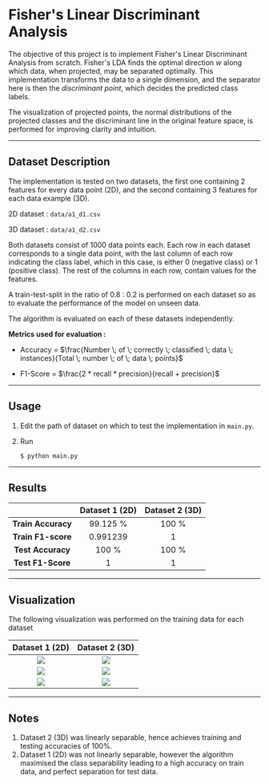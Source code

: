 # Fisher's Linear Discriminant Analysis

The objective of this project is to implement Fisher's Linear Discriminant Analysis from scratch. Fisher's LDA finds the optimal direction *w* along which data, when projected, may be separated optimally. This implementation transforms the data to a single dimension, and the separator here is then the *discriminant point*, which decides the predicted class labels.

The visualization of projected points, the normal distributions of the projected classes and the discriminant line in the original feature space, is performed for improving clarity and intuition.

---

## Dataset Description

The implementation is tested on two datasets, the first one containing 2 features for every data point (2D), and the second containing 3 features for each data example (3D).

2D dataset : `data/a1_d1.csv`

3D dataset : `data/a1_d2.csv`

Both datasets consist of 1000 data points each. Each row in each dataset corresponds to a single data point, with the last column of each row indicating the class label, which in this case, is either 0 (negative class) or 1 (positive class). The rest of the columns in each row, contain values for the features.

A train-test-split in the ratio of 0.8 : 0.2 is performed on each dataset so as to evaluate the performance of the model on unseen data.

The algorithm is evaluated on each of these datasets independently.

**Metrics used for evaluation :**

 - Accuracy = $\frac{Number \; of \; correctly \; classified \; 
 data \; instances}{Total \; number \; of \;  data \; points}$

 - F1-Score = $\frac{2 * recall * precision}{recall + precision}$

---

## Usage

1. Edit the path of dataset on which to test the implementation in `main.py`.

2. Run

   ```shell
   $ python main.py
   ```

---

## Results

||Dataset 1 (2D)|Dataset 2 (3D)|
|:---:|:---:|:--:|
|**Train Accuracy**|99.125 %|100 %|
|**Train F1-score**|0.991239|1|
|**Test Accuracy**|100 %|100 %|
|**Test F1-Score**|1|1|

---

## Visualization

The following visualization was performed on the training data for each dataset

|Dataset 1 (2D)|Dataset 2 (3D)|
|:---:|:--:|
|<img src = "lda_plots/normal_dist_plot_dataset_train_1">|<img src = "lda_plots/normal_dist_plot_dataset_train_2">|
|<img src = "lda_plots/projected_points_dataset_train_1">|<img src = "lda_plots/projected_points_dataset_train_2">|
|<img src = "lda_plots/discriminant_line_dataset_train_1">|<img src = "lda_plots/discriminant_line_dataset_train_2">|

---

## Notes

1. Dataset 2 (3D) was linearly separable, hence achieves training and testing accuracies of 100%.
2. Dataset 1 (2D) was not linearly separable, however the algorithm maximised the class separability leading to a high accuracy on train data, and perfect separation for test data. 